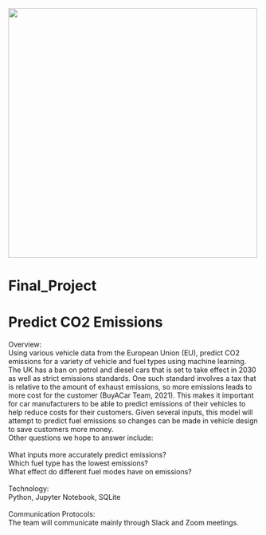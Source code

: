 <img src = "https://www.harleytherapy.co.uk/counselling/wp-content/uploads/080920_exhaustion.jpg" width="500" >

# Final_Project #
# Predict CO2 Emissions <br>
Overview: <br>
Using various vehicle data from the European Union (EU), predict CO2 emissions for a variety of vehicle and fuel types using machine learning. The UK has a ban on petrol and diesel cars that is set to take effect in 2030 as well as strict emissions standards. One such standard involves a tax that is relative to the amount of exhaust emissions, so more emissions leads to more cost for the customer (BuyACar Team, 2021). This makes it important for car manufacturers to be able to predict emissions of their vehicles to help reduce costs for their customers. Given several inputs, this model will attempt to predict fuel emissions so changes can be made in vehicle design to save customers more money. <br>
Other questions we hope to answer include:<br>
<br>
What inputs more accurately predict emissions? <br>
Which fuel type has the lowest emissions? <br>
What effect do different fuel modes have on emissions?<br>
<br>
Technology: <br>
Python, Jupyter Notebook, SQLite <br>
<br>
Communication Protocols:
<br>
The team will communicate mainly through Slack and Zoom meetings.
